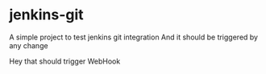 # jenkins-git

A simple project to test jenkins git integration
And it should be triggered by any change

Hey that should trigger WebHook
